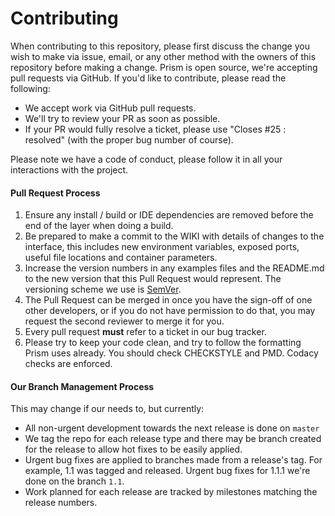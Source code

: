 # Contributing

When contributing to this repository, please first discuss the change you wish to make via issue, email, or any other method with the owners of this repository before making a change.   Prism is open source, we're accepting pull requests via GitHub. If you'd like to contribute, please read the following:

  - We accept work via GitHub pull requests. 
  - We'll try to review your PR as soon as possible.
  - If your PR would fully resolve a ticket, please use "Closes #25 : resolved" (with the proper bug number of course).

Please note we have a code of conduct, please follow it in all your interactions with the project.

#### Pull Request Process

  1. Ensure any install / build or IDE dependencies are removed before the end of the layer when doing a build.
  2. Be prepared to make a commit to the WIKI with details of changes to the interface, this includes new environment variables, exposed ports, useful file locations and container parameters.
  3. Increase the version numbers in any examples files and the README.md to the new version that this Pull Request would represent. The versioning scheme we use is [SemVer](http://semver.org/).
  4. The Pull Request can be merged in once you have the sign-off of one other developers, or if you do not have permission to do that, you may request the second reviewer to merge it for you.
  5. Every pull request **must** refer to a ticket in our bug tracker.
  6. Please try to keep your code clean, and try to follow the formatting Prism uses already. You should check CHECKSTYLE and PMD.  Codacy checks are enforced.

#### Our Branch Management Process

This may change if our needs to, but currently:

  - All non-urgent development towards the next release is done on `master`
  - We tag the repo for each release type and there may be branch created for the release to allow hot fixes to be easily applied.
  - Urgent bug fixes are applied to branches made from a release's tag. For example, 1.1 was tagged and released. Urgent bug fixes for 1.1.1 we're done on the branch `1.1`.
  - Work planned for each release are tracked by milestones matching the release numbers.
